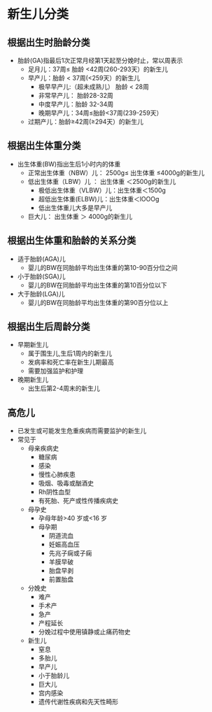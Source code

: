 # 新生儿分类
## 根据出生时胎龄分类
- 胎龄(GA)指最后1次正常月经第1天起至分娩时止，常以周表示
  - 足月儿：37周≤ 胎龄 <42周(260-293天）的新生儿
  - 早产儿：胎龄 < 37周(<259天）的新生儿
    - 极早早产儿:（超未成熟儿） 胎龄 < 28周
    - 非常早产儿： 胎龄28-32周
    - 中度早产儿：胎龄 32-34周
    - 晚期早产儿：34周≤胎龄<37周(239-259天）
  - 过期产儿：胎龄≥42周(≥294天）的新生儿
## 根据出生体重分类
- 出生体重(BW)指出生后1小时内的体重
  - 正常出生体重（NBW）儿： 2500g≤ 出生体重 ≤4000g的新生儿
  - 低出生体重（LBW）儿  ： 出生体重 ＜2500g的新生儿
    - 极低出生体重（VLBW）儿：出生体重＜1500g
    - 超低出生体重(ELBW)儿：出生体重＜lOOOg
    - 低出生体重儿大多是早产儿
  - 巨大儿： 出生体重 ＞ 4000g的新生儿
## 根据出生体重和胎龄的关系分类
- 适于胎龄(AGA)儿
  - 婴儿的BW在同胎龄平均出生体重的第10-90百分位之间
- 小于胎龄(SGA)儿
  - 婴儿的BW在同胎龄平均出生体重的第10百分位以下
- 大于胎龄(LGA)儿 
  - 婴儿的BW在同胎龄平均出生体重的第90百分位以上
## 根据出生后周龄分类
-  早期新生儿
   -  属于围生儿,生后1周内的新生儿
   -  发病率和死亡率在新生儿期最高
   -  需要加强监护和护理
- 晚期新生儿
  - 出生后第2-4周末的新生儿
## 高危儿
- 已发生或可能发生危重疾病而需要监护的新生儿
- 常见于
  - 母亲疾病史
    - 糖尿病
    - 感染
    - 慢性心肺疾患
    - 吸烟、吸毒或酗酒史
    - Rh阴性血型
    - 有死胎、死产或性传播疾病史
  - 母孕史
    - 孕母年龄>40 岁或<16 岁
    - 母孕期
      - 阴道流血
      - 妊娠高血压
      - 先兆子痫或子痫
      - 羊膜早破
      - 胎盘早剥
      - 前置胎盘
  - 分娩史
      - 难产
      - 手术产
      - 急产
      - 产程延长
      - 分娩过程中使用镇静或止痛药物史
  - 新生儿
      - 窒息
      - 多胎儿
      - 早产儿
      - 小于胎龄儿
      - 巨大儿
      - 宫内感染
      - 遗传代谢性疾病和先天性畸形 



